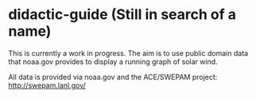 didactic-guide (Still in search of a name)
==========================================

This is currently a work in progress. The aim is to use public domain data that noaa.gov provides
to display a running graph of solar wind.

All data is provided via noaa.gov and the ACE/SWEPAM project: http://swepam.lanl.gov/
